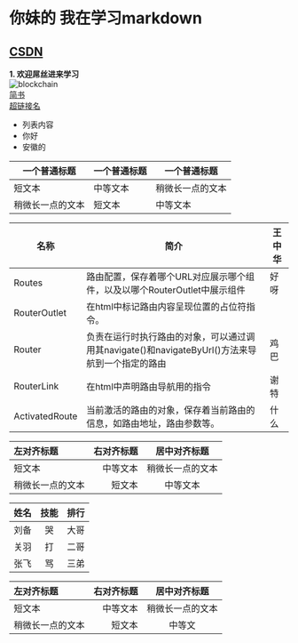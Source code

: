 # 你妹的  我在学习markdown
## [CSDN](http://www.baidu.com)
**1. 欢迎屌丝进来学习**  
![blockchain](https://ss0.bdstatic.com/70cFvHSh_Q1YnxGkpoWK1HF6hhy/it/u=702257389,1274025419&fm=27&gp=0.jpg "区块链")  
[简书](http://jianshu.com)  
<a href="http://jianshu.com" target="_blank">超链接名</a>  

* 列表内容  
 * 你好  
 * 安徽的  
 
| 一个普通标题 | 一个普通标题 | 一个普通标题 |  
| ------ | ------ | ------ |  
| 短文本 | 中等文本 | 稍微长一点的文本 |  
| 稍微长一点的文本 | 短文本 | 中等文本 |  

| 名称 | 简介 | 王中华 |
|------|------|------|
| Routes | 路由配置，保存着哪个URL对应展示哪个组件，以及以哪个RouterOutlet中展示组件 | 好呀 |
| RouterOutlet | 在html中标记路由内容呈现位置的占位符指令。 |
| Router | 负责在运行时执行路由的对象，可以通过调用其navigate()和navigateByUrl()方法来导航到一个指定的路由 | 鸡巴 |
| RouterLink | 在html中声明路由导航用的指令 |谢特|
| ActivatedRoute | 当前激活的路由的对象，保存着当前路由的信息，如路由地址，路由参数等。 | 什么 |

| 左对齐标题 | 右对齐标题 | 居中对齐标题 |
| :------| ------: | :------: |
| 短文本 | 中等文本 | 稍微长一点的文本 |
| 稍微长一点的文本 | 短文本 | 中等文本 |


姓名|技能|排行
--|:--:|--:
刘备|哭|大哥
关羽|打|二哥
张飞|骂|三弟  



|左对齐标题|右对齐标题|居中对齐标题|
|:------|------:|:------:|
|短文本|中等文本|稍微长一点的文本|
|稍微长一点的文本|短文本|中等文|




